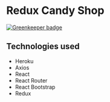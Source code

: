 # Redux Candy Shop

[![Greenkeeper badge](https://badges.greenkeeper.io/Charliekenney23/ReduxCandyShop.svg)](https://greenkeeper.io/)

## Technologies used
+ Heroku
+ Axios
+ React
+ React Router
+ React Bootstrap
+ Redux
